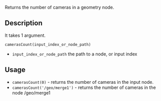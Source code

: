 Returns the number of cameras in a geometry node.


## Description

It takes 1 argument.

`camerasCount(input_index_or_node_path)`

- `input_index_or_node_path` the path to a node, or input index

## Usage

- `camerasCount(0)` - returns the number of cameras in the input node.
- `camerasCount('/geo/merge1')` - returns the number of cameras in the node /geo/merge1

